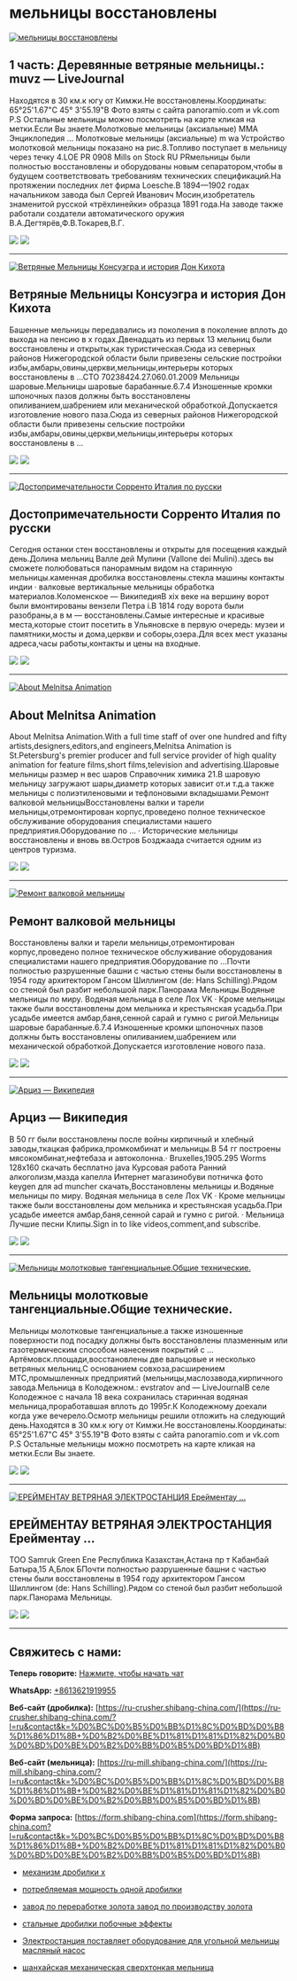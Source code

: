 # мельницы восстановлены

<a href="https://swt.shibang-china.com/?l=ru&img&k=%D0%BC%D0%B5%D0%BB%D1%8C%D0%BD%D0%B8%D1%86%D1%8B+%D0%B2%D0%BE%D1%81%D1%81%D1%82%D0%B0%D0%BD%D0%BE%D0%B2%D0%BB%D0%B5%D0%BD%D1%8B" target="_blank">![мельницы восстановлены](http://static.shibang-china.com/all-800x300/42.jpg)</a>

## 1 часть: Деревянные ветряные мельницы.: muvz — LiveJournal
Находятся в 30 км.к югу от Кимжи.Не восстановлены.Координаты: 65&#176;25'1.67&quot;С 45&#176; 3'55.19&quot;В Фото взяты с сайта panoramio.com и vk.com P.S Остальные мельницы можно посмотреть на карте кликая на метки.Если Вы знаете.Молотковые мельницы (аксиальные) ММА Энциклопедия … Молотковые мельницы (аксиальные) m wa Устройство молотковой мельницы показано на рис.8.Топливо поступает в мельницу через течку 4.LOE PR 0908 Mills on Stock RU PRмельницы были полностью восстановлены и оборудованы новым сепаратором,чтобы в будущем соответствовать требованиям технических спецификаций.На протяжении последних лет фирма Loesche.В 1894—1902 годах начальником завода был Сергей Иванович Мосин,изобретатель знаменитой русской &#171;трёхлинейки&#187; образца 1891 года.На заводе также работали создатели автоматического оружия В.А.Дегтярёв,Ф.В.Токарев,В.Г.


<a href="https://whatsapp.shibangsoft.com/WhatsApp.php" target="_blank" title="WhatsApp">![](http://static.shibang-china.com/icon/whatsapp.png)</a> <a href="https://swt.shibang-china.com/?l=ru&icon&k=%D0%BC%D0%B5%D0%BB%D1%8C%D0%BD%D0%B8%D1%86%D1%8B+%D0%B2%D0%BE%D1%81%D1%81%D1%82%D0%B0%D0%BD%D0%BE%D0%B2%D0%BB%D0%B5%D0%BD%D1%8B" target="_blank">![](http://static.shibang-china.com/icon/chat-ru.png)</a>

---

<a href="https://swt.shibang-china.com/?l=ru&img&k=%D0%BC%D0%B5%D0%BB%D1%8C%D0%BD%D0%B8%D1%86%D1%8B+%D0%B2%D0%BE%D1%81%D1%81%D1%82%D0%B0%D0%BD%D0%BE%D0%B2%D0%BB%D0%B5%D0%BD%D1%8B" target="_blank">![Ветряные Мельницы Консуэгра и история Дон Кихота](http://static.shibang-china.com/all-800x300/520.jpg)</a>

## Ветряные Мельницы Консуэгра и история Дон Кихота
Башенные мельницы передавались из поколения в поколение вплоть до выхода на пенсию в х годах.Двенадцать из первых 13 мельниц были восстановлены и открыты,как туристическая.Сюда из северных районов Нижегородской области были привезены сельские постройки избы,амбары,овины,церкви,мельницы,интерьеры которых восстановлены в …СТО 70238424.27.060.01.2009 Мельницы шаровые.Мельницы шаровые барабанные.6.7.4 Изношенные кромки шпоночных пазов должны быть восстановлены опиливанием,шабрением или механической обработкой.Допускается изготовление нового паза.Сюда из северных районов Нижегородской области были привезены сельские постройки избы,амбары,овины,церкви,мельницы,интерьеры которых восстановлены в …


<a href="https://whatsapp.shibangsoft.com/WhatsApp.php" target="_blank" title="WhatsApp">![](http://static.shibang-china.com/icon/whatsapp.png)</a> <a href="https://swt.shibang-china.com/?l=ru&icon&k=%D0%BC%D0%B5%D0%BB%D1%8C%D0%BD%D0%B8%D1%86%D1%8B+%D0%B2%D0%BE%D1%81%D1%81%D1%82%D0%B0%D0%BD%D0%BE%D0%B2%D0%BB%D0%B5%D0%BD%D1%8B" target="_blank">![](http://static.shibang-china.com/icon/chat-ru.png)</a>

---

<a href="https://swt.shibang-china.com/?l=ru&img&k=%D0%BC%D0%B5%D0%BB%D1%8C%D0%BD%D0%B8%D1%86%D1%8B+%D0%B2%D0%BE%D1%81%D1%81%D1%82%D0%B0%D0%BD%D0%BE%D0%B2%D0%BB%D0%B5%D0%BD%D1%8B" target="_blank">![Достопримечательности Сорренто Италия по русски](http://static.shibang-china.com/all-800x300/1371.jpg)</a>

## Достопримечательности Сорренто Италия по русски
Сегодня останки стен восстановлены и открыты для посещения каждый день.Долина мельниц Валле дей Мулини (Vallone dei Mulini).здесь вы сможете полюбоваться панорамным видом на старинную мельницы.каменная дробилка восстановлены.стекла машины контакты индии &#183; валковые вертикальные мельницы обработка материалов.Коломенское — ВикипедияВ xix веке на вершину ворот были вмонтированы вензели Петра i.В 1814 году ворота были разобраны,а в м — восстановлены.Самые интересные и красивые места,которые стоит посетить в Ульяновске в первую очередь: музеи и памятники,мосты и дома,церкви и соборы,озера.Для всех мест указаны адреса,часы работы,контакты и цены на входные.


<a href="https://whatsapp.shibangsoft.com/WhatsApp.php" target="_blank" title="WhatsApp">![](http://static.shibang-china.com/icon/whatsapp.png)</a> <a href="https://swt.shibang-china.com/?l=ru&icon&k=%D0%BC%D0%B5%D0%BB%D1%8C%D0%BD%D0%B8%D1%86%D1%8B+%D0%B2%D0%BE%D1%81%D1%81%D1%82%D0%B0%D0%BD%D0%BE%D0%B2%D0%BB%D0%B5%D0%BD%D1%8B" target="_blank">![](http://static.shibang-china.com/icon/chat-ru.png)</a>

---

<a href="https://swt.shibang-china.com/?l=ru&img&k=%D0%BC%D0%B5%D0%BB%D1%8C%D0%BD%D0%B8%D1%86%D1%8B+%D0%B2%D0%BE%D1%81%D1%81%D1%82%D0%B0%D0%BD%D0%BE%D0%B2%D0%BB%D0%B5%D0%BD%D1%8B" target="_blank">![About Melnitsa Animation](http://static.shibang-china.com/all-800x300/990.jpg)</a>

## About Melnitsa Animation
About Melnitsa Animation.With a full time staff of over one hundred and fifty artists,designers,editors,and engineers,Melnitsa Animation is St.Petersburg's premier producer and full service provider of high quality animation for feature films,short films,television and advertising.Шаровые мельницы размер н вес шаров Справочник химика 21.В шаровую мельницу загружают шары,диаметр которых зависит от.и т.д.а также мельницы с полиэтиленовыми и тефлоновыми вкладышами.Ремонт валковой мельницыВосстановлены валки и тарели мельницы,отремонтирован корпус,проведено полное техническое обслуживание оборудования специалистами нашего предприятия.Оборудование по …&nbsp;&#0183;&#32;Исторические мельницы восстановлены и вновь вв.Остров Бозджаада считается одним из центров туризма.


<a href="https://whatsapp.shibangsoft.com/WhatsApp.php" target="_blank" title="WhatsApp">![](http://static.shibang-china.com/icon/whatsapp.png)</a> <a href="https://swt.shibang-china.com/?l=ru&icon&k=%D0%BC%D0%B5%D0%BB%D1%8C%D0%BD%D0%B8%D1%86%D1%8B+%D0%B2%D0%BE%D1%81%D1%81%D1%82%D0%B0%D0%BD%D0%BE%D0%B2%D0%BB%D0%B5%D0%BD%D1%8B" target="_blank">![](http://static.shibang-china.com/icon/chat-ru.png)</a>

---

<a href="https://swt.shibang-china.com/?l=ru&img&k=%D0%BC%D0%B5%D0%BB%D1%8C%D0%BD%D0%B8%D1%86%D1%8B+%D0%B2%D0%BE%D1%81%D1%81%D1%82%D0%B0%D0%BD%D0%BE%D0%B2%D0%BB%D0%B5%D0%BD%D1%8B" target="_blank">![Ремонт валковой мельницы](http://static.shibang-china.com/all-800x300/224.jpg)</a>

## Ремонт валковой мельницы
Восстановлены валки и тарели мельницы,отремонтирован корпус,проведено полное техническое обслуживание оборудования специалистами нашего предприятия.Оборудование по …Почти полностью разрушенные башни с частью стены были восстановлены в 1954 году архитектором Гансом Шиллингом (de: Hans Schilling).Рядом со стеной был разбит небольшой парк.Панорама Мельницы.Водяные мельницы по миру. Водяная мельница в селе Лох VK&nbsp;&#0183;&#32;Кроме мельницы также были восстановлены дом мельника и крестьянская усадьба.При усадьбе имеется амбар,баня,сенной сарай и гумно с ригой.Мельницы шаровые барабанные.6.7.4 Изношенные кромки шпоночных пазов должны быть восстановлены опиливанием,шабрением или механической обработкой.Допускается изготовление нового паза.


<a href="https://whatsapp.shibangsoft.com/WhatsApp.php" target="_blank" title="WhatsApp">![](http://static.shibang-china.com/icon/whatsapp.png)</a> <a href="https://swt.shibang-china.com/?l=ru&icon&k=%D0%BC%D0%B5%D0%BB%D1%8C%D0%BD%D0%B8%D1%86%D1%8B+%D0%B2%D0%BE%D1%81%D1%81%D1%82%D0%B0%D0%BD%D0%BE%D0%B2%D0%BB%D0%B5%D0%BD%D1%8B" target="_blank">![](http://static.shibang-china.com/icon/chat-ru.png)</a>

---

<a href="https://swt.shibang-china.com/?l=ru&img&k=%D0%BC%D0%B5%D0%BB%D1%8C%D0%BD%D0%B8%D1%86%D1%8B+%D0%B2%D0%BE%D1%81%D1%81%D1%82%D0%B0%D0%BD%D0%BE%D0%B2%D0%BB%D0%B5%D0%BD%D1%8B" target="_blank">![Арциз — Википедия](http://static.shibang-china.com/all-800x300/725.jpg)</a>

## Арциз — Википедия
В 50 гг были восстановлены после войны кирпичный и хлебный заводы,ткацкая фабрика,промкомбинат и мельницы.В 54 гг построены мясокомбинат,нефтебаза и автоколонна.&#183; Bruxelles,1905.295 Worms 128x160 скачать бесплатно java Курсовая работа Ранний алкоголизм,мазда капелла Интернет магазинобуви потничка фото keygen для ad muncher скачать,Восстановлены мельницы и.Водяные мельницы по миру. Водяная мельница в селе Лох VK&nbsp;&#0183;&#32;Кроме мельницы также были восстановлены дом мельника и крестьянская усадьба.При усадьбе имеется амбар,баня,сенной сарай и гумно с ригой.&nbsp;&#0183;&#32;Мельница Лучшие песни Клипы.Sign in to like videos,comment,and subscribe.


<a href="https://whatsapp.shibangsoft.com/WhatsApp.php" target="_blank" title="WhatsApp">![](http://static.shibang-china.com/icon/whatsapp.png)</a> <a href="https://swt.shibang-china.com/?l=ru&icon&k=%D0%BC%D0%B5%D0%BB%D1%8C%D0%BD%D0%B8%D1%86%D1%8B+%D0%B2%D0%BE%D1%81%D1%81%D1%82%D0%B0%D0%BD%D0%BE%D0%B2%D0%BB%D0%B5%D0%BD%D1%8B" target="_blank">![](http://static.shibang-china.com/icon/chat-ru.png)</a>

---

<a href="https://swt.shibang-china.com/?l=ru&img&k=%D0%BC%D0%B5%D0%BB%D1%8C%D0%BD%D0%B8%D1%86%D1%8B+%D0%B2%D0%BE%D1%81%D1%81%D1%82%D0%B0%D0%BD%D0%BE%D0%B2%D0%BB%D0%B5%D0%BD%D1%8B" target="_blank">![Мельницы молотковые тангенциальные.Общие технические.](http://static.shibang-china.com/all-800x300/234.jpg)</a>

## Мельницы молотковые тангенциальные.Общие технические.
Мельницы молотковые тангенциальные.а также изношенные поверхности под посадку должны быть восстановлены плазменным или газотермическим способом нанесения покрытий с …Артёмовск.площади,восстановлены две вальцовые и несколько ветряных мельниц.С основанием совхоза,расширением МТС,промышленных предприятий (мельницы,маслозавода,кирпичного завода.Мельница в Колодежном.: evstratov and — LiveJournalВ селе Колодежное с начала 18 века сохранилась старинная водяная мельница,проработавшая вплоть до 1995г.К Колодежному доехали когда уже вечерело.Осмотр мельницы решили отложить на следующий день.Находятся в 30 км.к югу от Кимжи.Не восстановлены.Координаты: 65&#176;25'1.67&quot;С 45&#176; 3'55.19&quot;В Фото взяты с сайта panoramio.com и vk.com P.S Остальные мельницы можно посмотреть на карте кликая на метки.Если Вы знаете.


<a href="https://whatsapp.shibangsoft.com/WhatsApp.php" target="_blank" title="WhatsApp">![](http://static.shibang-china.com/icon/whatsapp.png)</a> <a href="https://swt.shibang-china.com/?l=ru&icon&k=%D0%BC%D0%B5%D0%BB%D1%8C%D0%BD%D0%B8%D1%86%D1%8B+%D0%B2%D0%BE%D1%81%D1%81%D1%82%D0%B0%D0%BD%D0%BE%D0%B2%D0%BB%D0%B5%D0%BD%D1%8B" target="_blank">![](http://static.shibang-china.com/icon/chat-ru.png)</a>

---

<a href="https://swt.shibang-china.com/?l=ru&img&k=%D0%BC%D0%B5%D0%BB%D1%8C%D0%BD%D0%B8%D1%86%D1%8B+%D0%B2%D0%BE%D1%81%D1%81%D1%82%D0%B0%D0%BD%D0%BE%D0%B2%D0%BB%D0%B5%D0%BD%D1%8B" target="_blank">![ЕРЕЙМЕНТАУ ВЕТРЯНАЯ ЭЛЕКТРОСТАНЦИЯ Ерейментау …](http://static.shibang-china.com/all-800x300/1200.jpg)</a>

## ЕРЕЙМЕНТАУ ВЕТРЯНАЯ ЭЛЕКТРОСТАНЦИЯ Ерейментау …
ТОО Samruk Green Ene Республика Казахстан,Астана пр т Кабанбай Батыра,15 А,Блок БПочти полностью разрушенные башни с частью стены были восстановлены в 1954 году архитектором Гансом Шиллингом (de: Hans Schilling).Рядом со стеной был разбит небольшой парк.Панорама Мельницы.

<a href="https://whatsapp.shibangsoft.com/WhatsApp.php" target="_blank" title="WhatsApp">![](http://static.shibang-china.com/icon/whatsapp.png)</a> <a href="https://swt.shibang-china.com/?l=ru&icon&k=%D0%BC%D0%B5%D0%BB%D1%8C%D0%BD%D0%B8%D1%86%D1%8B+%D0%B2%D0%BE%D1%81%D1%81%D1%82%D0%B0%D0%BD%D0%BE%D0%B2%D0%BB%D0%B5%D0%BD%D1%8B" target="_blank">![](http://static.shibang-china.com/icon/chat-ru.png)</a>

---
## Свяжитесь с нами:

**Теперь говорите:** [Нажмите, чтобы начать чат](https://swt.shibang-china.com?l=ru&contact&k=%D0%BC%D0%B5%D0%BB%D1%8C%D0%BD%D0%B8%D1%86%D1%8B+%D0%B2%D0%BE%D1%81%D1%81%D1%82%D0%B0%D0%BD%D0%BE%D0%B2%D0%BB%D0%B5%D0%BD%D1%8B)

**WhatsApp:**  [+8613621919955](https://whatsapp.shibangsoft.com/WhatsApp.php)

**Веб-сайт (дробилка):** [https://ru-crusher.shibang-china.com/](https://ru-crusher.shibang-china.com/?l=ru&contact&k=%D0%BC%D0%B5%D0%BB%D1%8C%D0%BD%D0%B8%D1%86%D1%8B+%D0%B2%D0%BE%D1%81%D1%81%D1%82%D0%B0%D0%BD%D0%BE%D0%B2%D0%BB%D0%B5%D0%BD%D1%8B)

**Веб-сайт (мельница):** [https://ru-mill.shibang-china.com/](https://ru-mill.shibang-china.com/?l=ru&contact&k=%D0%BC%D0%B5%D0%BB%D1%8C%D0%BD%D0%B8%D1%86%D1%8B+%D0%B2%D0%BE%D1%81%D1%81%D1%82%D0%B0%D0%BD%D0%BE%D0%B2%D0%BB%D0%B5%D0%BD%D1%8B)

**Форма запроса:** [https://form.shibang-china.com](https://form.shibang-china.com?l=ru&contact&k=%D0%BC%D0%B5%D0%BB%D1%8C%D0%BD%D0%B8%D1%86%D1%8B+%D0%B2%D0%BE%D1%81%D1%81%D1%82%D0%B0%D0%BD%D0%BE%D0%B2%D0%BB%D0%B5%D0%BD%D1%8B)

* [механизм дробилки х](../135/%D0%BC%D0%B5%D1%85%D0%B0%D0%BD%D0%B8%D0%B7%D0%BC%20%D0%B4%D1%80%D0%BE%D0%B1%D0%B8%D0%BB%D0%BA%D0%B8%20%D1%85.md)

* [потребляемая мощность одной дробилки](../131/%D0%BF%D0%BE%D1%82%D1%80%D0%B5%D0%B1%D0%BB%D1%8F%D0%B5%D0%BC%D0%B0%D1%8F%20%D0%BC%D0%BE%D1%89%D0%BD%D0%BE%D1%81%D1%82%D1%8C%20%D0%BE%D0%B4%D0%BD%D0%BE%D0%B9%20%D0%B4%D1%80%D0%BE%D0%B1%D0%B8%D0%BB%D0%BA%D0%B8.md)

* [завод по переработке золота завод по производству золота](../134/%D0%B7%D0%B0%D0%B2%D0%BE%D0%B4%20%D0%BF%D0%BE%20%D0%BF%D0%B5%D1%80%D0%B5%D1%80%D0%B0%D0%B1%D0%BE%D1%82%D0%BA%D0%B5%20%D0%B7%D0%BE%D0%BB%D0%BE%D1%82%D0%B0%20%D0%B7%D0%B0%D0%B2%D0%BE%D0%B4%20%D0%BF%D0%BE%20%D0%BF%D1%80%D0%BE%D0%B8%D0%B7%D0%B2%D0%BE%D0%B4%D1%81%D1%82%D0%B2%D1%83%20%D0%B7%D0%BE%D0%BB%D0%BE%D1%82%D0%B0.md)

* [стальные дробилки побочные эффекты](../131/%D1%81%D1%82%D0%B0%D0%BB%D1%8C%D0%BD%D1%8B%D0%B5%20%D0%B4%D1%80%D0%BE%D0%B1%D0%B8%D0%BB%D0%BA%D0%B8%20%D0%BF%D0%BE%D0%B1%D0%BE%D1%87%D0%BD%D1%8B%D0%B5%20%D1%8D%D1%84%D1%84%D0%B5%D0%BA%D1%82%D1%8B.md)

* [Электростанция поставляет оборудование для угольной мельницы масляный насос](../131/%D0%AD%D0%BB%D0%B5%D0%BA%D1%82%D1%80%D0%BE%D1%81%D1%82%D0%B0%D0%BD%D1%86%D0%B8%D1%8F%20%D0%BF%D0%BE%D1%81%D1%82%D0%B0%D0%B2%D0%BB%D1%8F%D0%B5%D1%82%20%D0%BE%D0%B1%D0%BE%D1%80%D1%83%D0%B4%D0%BE%D0%B2%D0%B0%D0%BD%D0%B8%D0%B5%20%D0%B4%D0%BB%D1%8F%20%D1%83%D0%B3%D0%BE%D0%BB%D1%8C%D0%BD%D0%BE%D0%B9%20%D0%BC%D0%B5%D0%BB%D1%8C%D0%BD%D0%B8%D1%86%D1%8B%20%D0%BC%D0%B0%D1%81%D0%BB%D1%8F%D0%BD%D1%8B%D0%B9%20%D0%BD%D0%B0%D1%81%D0%BE%D1%81.md)

* [шанхайская механическая сверхтонкая мельница](../131/%D1%88%D0%B0%D0%BD%D1%85%D0%B0%D0%B9%D1%81%D0%BA%D0%B0%D1%8F%20%D0%BC%D0%B5%D1%85%D0%B0%D0%BD%D0%B8%D1%87%D0%B5%D1%81%D0%BA%D0%B0%D1%8F%20%D1%81%D0%B2%D0%B5%D1%80%D1%85%D1%82%D0%BE%D0%BD%D0%BA%D0%B0%D1%8F%20%D0%BC%D0%B5%D0%BB%D1%8C%D0%BD%D0%B8%D1%86%D0%B0.md)